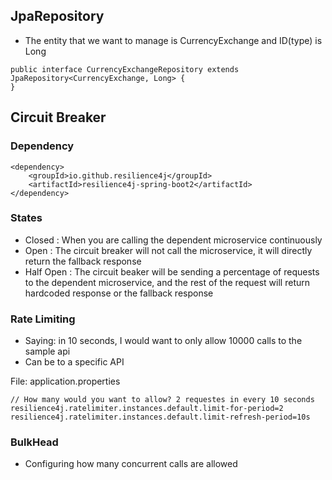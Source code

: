 ## JpaRepository
- The entity that we want to manage is CurrencyExchange and ID(type) is Long
```
public interface CurrencyExchangeRepository extends JpaRepository<CurrencyExchange, Long> {
}
```

## Circuit Breaker

### Dependency
```
<dependency>
    <groupId>io.github.resilience4j</groupId>
    <artifactId>resilience4j-spring-boot2</artifactId>
</dependency>
```

### States 
- Closed : When you are calling the dependent microservice continuously
- Open : The circuit breaker will not call the microservice, it will directly return the fallback response
- Half Open : The circuit beaker will be sending a percentage of requests to the dependent microservice, and the 
  rest of the request will return hardcoded response or the fallback response
  
### Rate Limiting
- Saying: in 10 seconds, I would want to only allow 10000 calls to the sample api
- Can be to a specific API

File: application.properties
```
// How many would you want to allow? 2 requestes in every 10 seconds
resilience4j.ratelimiter.instances.default.limit-for-period=2
resilience4j.ratelimiter.instances.default.limit-refresh-period=10s
```

### BulkHead
- Configuring how many concurrent calls are allowed